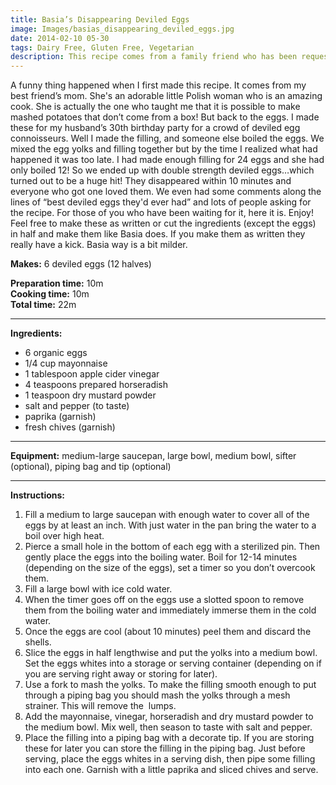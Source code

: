 ```yaml
---
title: Basia’s Disappearing Deviled Eggs
image: Images/basias_disappearing_deviled_eggs.jpg
date: 2014-02-10 05-30
tags: Dairy Free, Gluten Free, Vegetarian
description: This recipe comes from a family friend who has been requested to make them for many get togethers. I finally got ahold of the recipe, managed to screw it up and people still loved it. It’s pretty much fool proof.
---
```

A funny thing happened when I first made this recipe. It comes from my best friend’s mom. She's an adorable little Polish woman who is an amazing cook. She is actually the one who taught me that it is possible to make mashed potatoes that don’t come from a box! But back to the eggs. I made these for my husband’s 30th birthday party for a crowd of deviled egg connoisseurs.  Well I made the filling, and someone else boiled the eggs. We mixed the egg yolks and filling together but by the time I realized what had happened it was too late. I had made enough filling for 24 eggs and she had only boiled 12! So we ended up with double strength deviled eggs…which turned out to be a huge hit! They disappeared within 10 minutes and everyone who got one loved them. We even had some comments along the lines of “best deviled eggs they'd ever had” and lots of people asking for the recipe. For those of you who have been waiting for it, here it is. Enjoy! Feel free to make these as written or cut the ingredients (except the eggs) in half and make them like Basia does. If you make them as written they really have a kick. Basia way is a bit milder.

**Makes:** 6 deviled eggs (12 halves)

**Preparation time:** 10m  
**Cooking time:** 10m  
**Total time:** 22m

---

**Ingredients:**

- 6 organic eggs
- 1/4 cup mayonnaise
- 1 tablespoon apple cider vinegar
- 4 teaspoons prepared horseradish
- 1 teaspoon dry mustard powder
-  salt and pepper (to taste)
-  paprika (garnish)
-  fresh chives (garnish)


---

**Equipment:** medium-large saucepan, large bowl, medium bowl, sifter (optional), piping bag and tip (optional)

---

**Instructions:**

1. Fill a medium to large saucepan with enough water to cover all of the eggs by at least an inch. With just water in the pan bring the water to a boil over high heat.
1. Pierce a small hole in the bottom of each egg with a sterilized pin. Then gently place the eggs into the boiling water. Boil for 12-14 minutes (depending on the size of the eggs), set a timer so you don’t overcook them.
1. Fill a large bowl with ice cold water.
1. When the timer goes off on the eggs use a slotted spoon to remove them from the boiling water and immediately immerse them in the cold water. 
1. Once the eggs are cool (about 10 minutes) peel them and discard the shells. 
1. Slice the eggs in half lengthwise and put the yolks into a medium bowl. Set the eggs whites into a storage or serving container (depending on if you are serving right away or storing for later).
1. Use a fork to mash the yolks. To make the filling smooth enough to put through a piping bag you should mash the yolks through a mesh strainer. This will remove the  lumps.
1. Add the mayonnaise, vinegar, horseradish and dry mustard powder to the medium bowl. Mix well, then season to taste with salt and pepper.
1. Place the filling into a piping bag with a decorate tip. If you are storing these for later you can store the filling in the piping bag. Just before serving, place the eggs whites in a serving dish, then pipe some filling into each one. Garnish with a little paprika and sliced chives and serve.

